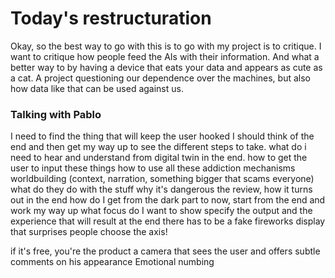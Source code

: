 # Today's restructuration

Okay, so the best way to go with this is to go with my project is to critique.
I want to critique how people feed the AIs with their information. And what a better way to by having a device that eats your data and appears as cute as a cat.
A project questioning our dependence over the machines, but also how data like that can be used against us.

### Talking with Pablo
I need to find the thing that will keep the user hooked
I should think of the end and then get my way up to see the different steps to take.
what do i need to hear and understand from digital twin in the end.
how to get the user to input these things
how to use all these addiction mechanisms
worldbuilding (context, narration, something bigger that scams everyone)
what do they do with the stuff
why it's dangerous
the review, how it turns out in the end
how do I get from the dark part to now, start from the end and work my way up
what focus do I want to show
specify the output and the experience that will result
at the end there has to be a fake fireworks display that surprises people
choose the axis!

if it's free, you're the product
a camera that sees the user and offers subtle comments on his appearance
Emotional numbing